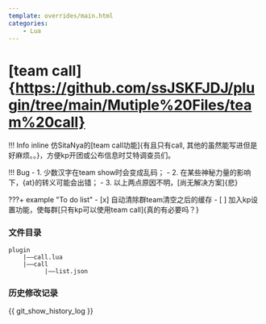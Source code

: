 ```yaml
---
template: overrides/main.html
categories:
    - Lua
---
```


# [team call]{https://github.com/ssJSKFJDJ/plugin/tree/main/Mutiple%20Files/team%20call}

!!! Info inline
    仿SitaNya的[team call功能]{有且只有call, 其他的虽然能写进但是好麻烦。。}，方便kp开团或公布信息时艾特调查员们。

!!! Bug
    - 1. 少数汉字在team show时会变成乱码；
    - 2. 在某些神秘力量的影响下，{at}的转义可能会出错；
    - 3. 以上两点原因不明，[尚无解决方案]{悲}

???+ example "To do list"
    - [x] 自动清除群team清空之后的缓存
    - [ ] 加入kp设置功能，使每群[只有kp可以使用team call]{真的有必要吗？}

### 文件目录
```
plugin
    |——call.lua
    |——call
          |——list.json
```

### 历史修改记录

{{ git_show_history_log }}
